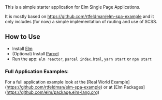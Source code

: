 This is a simple starter application for Elm Single Page Applications.

It is mostly based on https://github.com/rtfeldman/elm-spa-example and it only includes (for now) a simple implementation of routing and use of SCSS.

## How to Use

* Install [Elm](https://elm-lang.org/)
* (Optional) Install [Parcel](https://parceljs.org/)
* Run the app: `elm reactor`, `parcel index.html`, `yarn start` or `npm start`


### Full Application Examples:
For a full application example look at the [Real World Example] (https://github.com/rtfeldman/elm-spa-example) or at [Elm Packages] (https://github.com/elm/package.elm-lang.org)